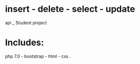 # insert - delete - select - update
api _
Student project 
# Includes:
php 7.0 -
bootstrap -
html -
css .
